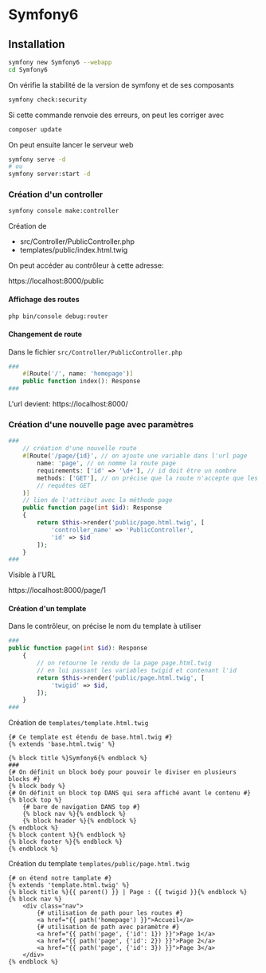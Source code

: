 # Symfony6

## Installation

```bash
symfony new Symfony6 --webapp
cd Symfony6
```

On vérifie la stabilité de la version de symfony et de ses composants

```bash
symfony check:security
```

Si cette commande renvoie des erreurs, on peut les corriger avec
    
```bash
composer update
```

On peut ensuite lancer le serveur web

```bash
symfony serve -d
# ou
symfony server:start -d
```

### Création d'un controller

```bash
symfony console make:controller
```

Création de
- src/Controller/PublicController.php
- templates/public/index.html.twig

On peut accéder au contrôleur à cette adresse: 

https://localhost:8000/public

#### Affichage des routes

```bash
php bin/console debug:router
```

#### Changement de route

Dans le fichier `src/Controller/PublicController.php`

```php  
###
    #[Route('/', name: 'homepage')]
    public function index(): Response
###
```

L'url devient: https://localhost:8000/

### Création d'une nouvelle page avec paramètres

```php
###
    // création d'une nouvelle route
    #[Route('/page/{id}', // on ajoute une variable dans l'url page
        name: 'page', // on nomme la route page
        requirements: ['id' => '\d+'], // id doit être un nombre
        methods: ['GET'], // on précise que la route n'accepte que les
        // requêtes GET
    )]
    // lien de l'attribut avec la méthode page
    public function page(int $id): Response
    {
        return $this->render('public/page.html.twig', [
            'controller_name' => 'PublicController',
            'id' => $id
        ]);
    }
###
```

Visible à l'URL

https://localhost:8000/page/1

#### Création d'un template

Dans le contrôleur, on précise le nom du template à utiliser

```php
###
public function page(int $id): Response
    {
        // on retourne le rendu de la page page.html.twig
        // en lui passant les variables twigid et contenant l'id
        return $this->render('public/page.html.twig', [
            'twigid' => $id,
        ]);
    }
###
```

Création de `templates/template.html.twig`

```twig
{# Ce template est étendu de base.html.twig #}
{% extends 'base.html.twig' %}

{% block title %}Symfony6{% endblock %}
###
{# On définit un block body pour pouvoir le diviser en plusieurs blocks #}
{% block body %}
{# On définit un block top DANS qui sera affiché avant le contenu #}
{% block top %}
    {# bare de navigation DANS top #}
    {% block nav %}{% endblock %}
    {% block header %}{% endblock %}
{% endblock %}
{% block content %}{% endblock %}
{% block footer %}{% endblock %}
{% endblock %}
```

Création du template `templates/public/page.html.twig`

```twig
{# on étend notre tamplate #}
{% extends 'template.html.twig' %}
{% block title %}{{ parent() }} | Page : {{ twigid }}{% endblock %}
{% block nav %}
    <div class="nav">
        {# utilisation de path pour les routes #}
        <a href="{{ path('homepage') }}">Accueil</a>
        {# utilisation de path avec paramètre #}
        <a href="{{ path('page', {'id': 1}) }}">Page 1</a>
        <a href="{{ path('page', {'id': 2}) }}">Page 2</a>
        <a href="{{ path('page', {'id': 3}) }}">Page 3</a>
    </div>
{% endblock %}
```
